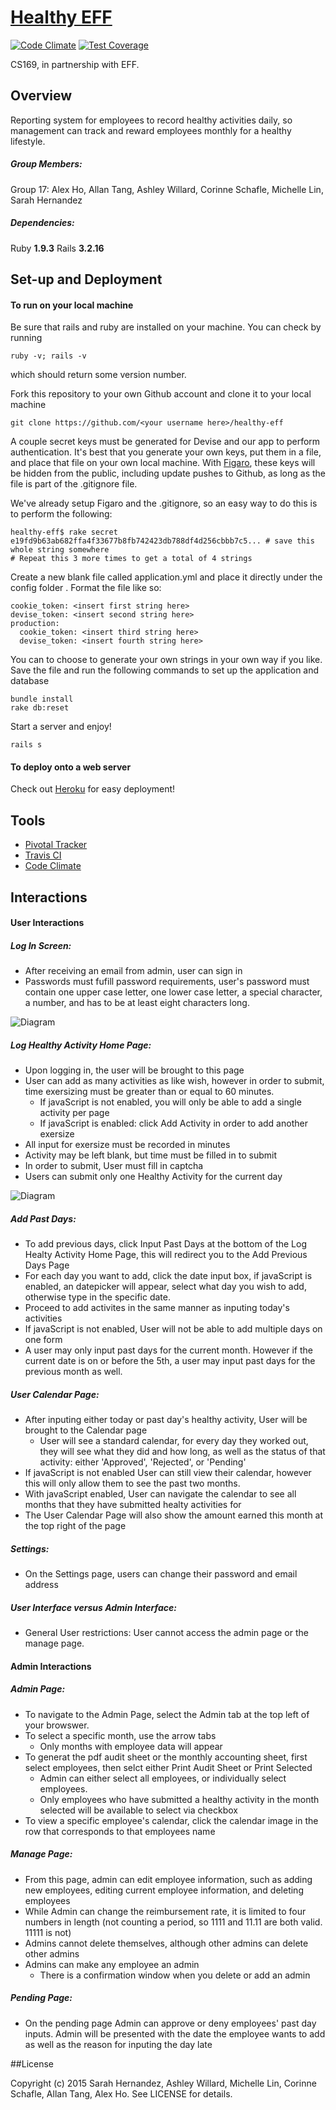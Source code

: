 # [Healthy EFF](https://healthy-eff-169.herokuapp.com)
[![Code Climate](https://codeclimate.com/github/ashleywillard/healthy-eff/badges/gpa.svg)](https://codeclimate.com/github/ashleywillard/healthy-eff)
[![Test Coverage](https://codeclimate.com/github/ashleywillard/healthy-eff/badges/coverage.svg)](https://codeclimate.com/github/ashleywillard/healthy-eff)

CS169, in partnership with EFF.

## Overview
Reporting system for employees to record healthy activities daily, so management can track and reward employees monthly for a healthy lifestyle.

##### Group Members:
Group 17: Alex Ho, Allan Tang, Ashley Willard, Corinne Schafle, Michelle Lin, Sarah Hernandez

##### Dependencies: 
Ruby **1.9.3**
Rails **3.2.16**

## Set-up and Deployment

#### To run on your local machine

Be sure that rails and ruby are installed on your machine. You can check by running
```
ruby -v; rails -v
```
which should return some version number.

Fork this repository to your own Github account and clone it to your local machine
```
git clone https://github.com/<your username here>/healthy-eff
```

A couple secret keys must be generated for Devise and our app to perform authentication. It's best that you generate your own keys, put them in a file, and place that file on your own local machine. With [Figaro](https://github.com/laserlemon/figaro), these keys will be hidden from the public, including update pushes to Github, as long as the file is part of the .gitignore file. 

We've already setup Figaro and the .gitignore, so an easy way to do this is to perform the following:

```
healthy-eff$ rake secret
e19fd9b63ab682ffa4f33677b8fb742423db788df4d256cbbb7c5... # save this whole string somewhere
# Repeat this 3 more times to get a total of 4 strings
```

Create a new blank file called application.yml and place it directly under the config folder . Format the file like so:
```
cookie_token: <insert first string here>
devise_token: <insert second string here>
production: 
  cookie_token: <insert third string here>
  devise_token: <insert fourth string here>
```
You can to choose to generate your own strings in your own way if you like. 
Save the file and run the following commands to set up the application and database
```
bundle install
rake db:reset
```
Start a server and enjoy!
``` 
rails s
```

#### To deploy onto a web server
Check out [Heroku](https://www.heroku.com/) for easy deployment!

## Tools
* [Pivotal Tracker](https://www.pivotaltracker.com/n/projects/1282358)
* [Travis CI](https://travis-ci.org/ashleywillard/healthy-eff)
* [Code Climate](https://codeclimate.com/github/ashleywillard/healthy-eff)



## Interactions

#### User Interactions

##### Log In Screen:
* After receiving an email from admin, user can sign in
* Passwords must fufill password requirements, user's password must contain one upper case letter, one lower case letter, a special character, a number, and has to be at least eight characters long. 

![Diagram](http://i.imgur.com/NkxC1PY.png)

##### Log Healthy Activity Home Page:
* Upon logging in, the user will be brought to this page 
* User can add as many activities as like wish, however in order to submit, time exersizing must be greater than or equal to 60 minutes. 
  * If javaScript is not enabled, you will only be able to add a single activity per page 
  * If javaScript is enabled: click Add Activity in order to add another exersize 
* All input for exersize must be recorded in minutes
* Activity may be left blank, but time must be filled in to submit
* In order to submit, User must fill in captcha
* Users can submit only one Healthy Activity for the current day

![Diagram](http://i.imgur.com/FJvH28c.png)

##### Add Past Days:
* To add previous days, click Input Past Days at the bottom of the Log Healty Activity Home Page, this will redirect you to the Add Previous Days Page
* For each day you want to add, click the date input box, if javaScript is enabled, an datepicker will appear, select what day you wish to add, otherwise type in the specific date.
* Proceed to add activites in the same manner as inputing today's activities
* If javaScript is not enabled, User will not be able to add multiple days on one form
* A user may only input past days for the current month. However if the current date is on or before the 5th, a user may input past days for the previous month as well.

##### User Calendar Page:
* After inputing either today or past day's healthy activity, User will be brought to the Calendar page
  * User will see a standard calendar, for every day they worked out, they will see what they did and how long, as well as the status of that activity: either 'Approved', 'Rejected', or 'Pending'
* If javaScript is not enabled User can still view their calendar, however this will only allow them to see the past two months. 
* With javaScript enabled, User can navigate the calendar to see all months that they have submitted healty activities for
* The User Calendar Page will also show the amount earned this month at the top right of the page

##### Settings: 
* On the Settings page, users can change their password and email address

##### User Interface versus Admin Interface:

* General User restrictions: User cannot access the admin page or the manage page.

#### Admin Interactions

##### Admin Page:
* To navigate to the Admin Page, select the Admin tab at the top left of your browswer. 
* To select a specific month, use the arrow tabs
  * Only months with employee data will appear 
* To generat the pdf audit sheet or the monthly accounting sheet, first select employees, then selct either Print Audit Sheet or Print Selected
  * Admin can either select all employees, or individually select employees.  
  * Only employees who have submitted a healthy activity in the month selected will be available to select via checkbox
* To view a specific employee's calendar, click the calendar image in the row that corresponds to that employees name

##### Manage Page: 
* From this page, admin can edit employee information, such as adding new employees, editing current employee information, and deleting employees
* While Admin can change the reimbursement rate, it is limited to four numbers in length (not counting a period, so 1111 and 11.11 are both valid. 11111 is not)
* Admins cannot delete themselves, although other admins can delete other admins 
* Admins can make any employee an admin
  * There is a confirmation window when you delete or add an admin

##### Pending Page:
* On the pending page Admin can approve or deny employees' past day inputs. Admin will be presented with the date the employee wants to add as well as the reason for inputing the day late  

##License


Copyright (c) 2015 Sarah Hernandez, Ashley Willard, Michelle Lin, Corinne Schafle, Allan Tang, Alex Ho. See LICENSE for details.
